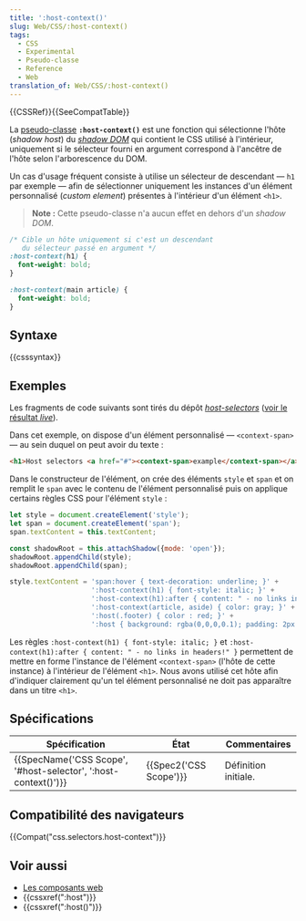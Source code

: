 ```yaml
---
title: ':host-context()'
slug: Web/CSS/:host-context()
tags:
  - CSS
  - Experimental
  - Pseudo-classe
  - Reference
  - Web
translation_of: Web/CSS/:host-context()
---
```

{{CSSRef}}{{SeeCompatTable}}

La [pseudo-classe](/fr/docs/Web/CSS/Pseudo-classes) **`:host-context()`** est une fonction qui sélectionne l'hôte (_shadow host_) du _[shadow DOM](/fr/docs/Web/Web_Components/Using_shadow_DOM)_ qui contient le CSS utilisé à l'intérieur, uniquement si le sélecteur fourni en argument correspond à l'ancêtre de l'hôte selon l'arborescence du DOM.

Un cas d'usage fréquent consiste à utilise un sélecteur de descendant — `h1` par exemple — afin de sélectionner uniquement les instances d'un élément personnalisé (_custom element_) présentes à l'intérieur d'un élément `<h1>`.

> **Note :** Cette pseudo-classe n'a aucun effet en dehors d'un _shadow DOM_.

```css
/* Cible un hôte uniquement si c'est un descendant
   du sélecteur passé en argument */
:host-context(h1) {
  font-weight: bold;
}

:host-context(main article) {
  font-weight: bold;
}
```

## Syntaxe

{{csssyntax}}

## Exemples

Les fragments de code suivants sont tirés du dépôt [_host-selectors_](https://github.com/mdn/web-components-examples/tree/master/host-selectors) ([voir le résultat _live_](https://mdn.github.io/web-components-examples/host-selectors/)).

Dans cet exemple, on dispose d'un élément personnalisé — `<context-span>` — au sein duquel on peut avoir du texte :

```html
<h1>Host selectors <a href="#"><context-span>example</context-span></a></h1>
```

Dans le constructeur de l'élément, on crée des éléments `style` et `span` et on remplit le `span` avec le contenu de l'élément personnalisé puis on applique certains règles CSS pour l'élément `style` :

```js
let style = document.createElement('style');
let span = document.createElement('span');
span.textContent = this.textContent;

const shadowRoot = this.attachShadow({mode: 'open'});
shadowRoot.appendChild(style);
shadowRoot.appendChild(span);

style.textContent = 'span:hover { text-decoration: underline; }' +
                    ':host-context(h1) { font-style: italic; }' +
                    ':host-context(h1):after { content: " - no links in headers!" }' +
                    ':host-context(article, aside) { color: gray; }' +
                    ':host(.footer) { color : red; }' +
                    ':host { background: rgba(0,0,0,0.1); padding: 2px 5px; }';
```

Les règles `:host-context(h1) { font-style: italic; }` et `:host-context(h1):after { content: " - no links in headers!" }` permettent de mettre en forme l'instance de l'élément `<context-span>` (l'hôte de cette instance) à l'intérieur de l'élément `<h1>`. Nous avons utilisé cet hôte afin d'indiquer clairement qu'un tel élément personnalisé ne doit pas apparaître dans un titre `<h1>`.

## Spécifications

| Spécification                                                                        | État                         | Commentaires         |
| ------------------------------------------------------------------------------------ | ---------------------------- | -------------------- |
| {{SpecName('CSS Scope', '#host-selector', ':host-context()')}} | {{Spec2('CSS Scope')}} | Définition initiale. |

## Compatibilité des navigateurs

{{Compat("css.selectors.host-context")}}

## Voir aussi

- [Les composants web](/fr/docs/Web/Web_Components)
- {{cssxref(":host")}}
- {{cssxref(":host()")}}
